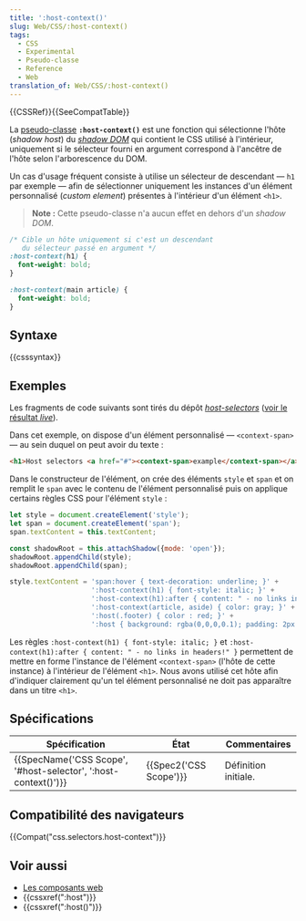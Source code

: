 ```yaml
---
title: ':host-context()'
slug: Web/CSS/:host-context()
tags:
  - CSS
  - Experimental
  - Pseudo-classe
  - Reference
  - Web
translation_of: Web/CSS/:host-context()
---
```

{{CSSRef}}{{SeeCompatTable}}

La [pseudo-classe](/fr/docs/Web/CSS/Pseudo-classes) **`:host-context()`** est une fonction qui sélectionne l'hôte (_shadow host_) du _[shadow DOM](/fr/docs/Web/Web_Components/Using_shadow_DOM)_ qui contient le CSS utilisé à l'intérieur, uniquement si le sélecteur fourni en argument correspond à l'ancêtre de l'hôte selon l'arborescence du DOM.

Un cas d'usage fréquent consiste à utilise un sélecteur de descendant — `h1` par exemple — afin de sélectionner uniquement les instances d'un élément personnalisé (_custom element_) présentes à l'intérieur d'un élément `<h1>`.

> **Note :** Cette pseudo-classe n'a aucun effet en dehors d'un _shadow DOM_.

```css
/* Cible un hôte uniquement si c'est un descendant
   du sélecteur passé en argument */
:host-context(h1) {
  font-weight: bold;
}

:host-context(main article) {
  font-weight: bold;
}
```

## Syntaxe

{{csssyntax}}

## Exemples

Les fragments de code suivants sont tirés du dépôt [_host-selectors_](https://github.com/mdn/web-components-examples/tree/master/host-selectors) ([voir le résultat _live_](https://mdn.github.io/web-components-examples/host-selectors/)).

Dans cet exemple, on dispose d'un élément personnalisé — `<context-span>` — au sein duquel on peut avoir du texte :

```html
<h1>Host selectors <a href="#"><context-span>example</context-span></a></h1>
```

Dans le constructeur de l'élément, on crée des éléments `style` et `span` et on remplit le `span` avec le contenu de l'élément personnalisé puis on applique certains règles CSS pour l'élément `style` :

```js
let style = document.createElement('style');
let span = document.createElement('span');
span.textContent = this.textContent;

const shadowRoot = this.attachShadow({mode: 'open'});
shadowRoot.appendChild(style);
shadowRoot.appendChild(span);

style.textContent = 'span:hover { text-decoration: underline; }' +
                    ':host-context(h1) { font-style: italic; }' +
                    ':host-context(h1):after { content: " - no links in headers!" }' +
                    ':host-context(article, aside) { color: gray; }' +
                    ':host(.footer) { color : red; }' +
                    ':host { background: rgba(0,0,0,0.1); padding: 2px 5px; }';
```

Les règles `:host-context(h1) { font-style: italic; }` et `:host-context(h1):after { content: " - no links in headers!" }` permettent de mettre en forme l'instance de l'élément `<context-span>` (l'hôte de cette instance) à l'intérieur de l'élément `<h1>`. Nous avons utilisé cet hôte afin d'indiquer clairement qu'un tel élément personnalisé ne doit pas apparaître dans un titre `<h1>`.

## Spécifications

| Spécification                                                                        | État                         | Commentaires         |
| ------------------------------------------------------------------------------------ | ---------------------------- | -------------------- |
| {{SpecName('CSS Scope', '#host-selector', ':host-context()')}} | {{Spec2('CSS Scope')}} | Définition initiale. |

## Compatibilité des navigateurs

{{Compat("css.selectors.host-context")}}

## Voir aussi

- [Les composants web](/fr/docs/Web/Web_Components)
- {{cssxref(":host")}}
- {{cssxref(":host()")}}
